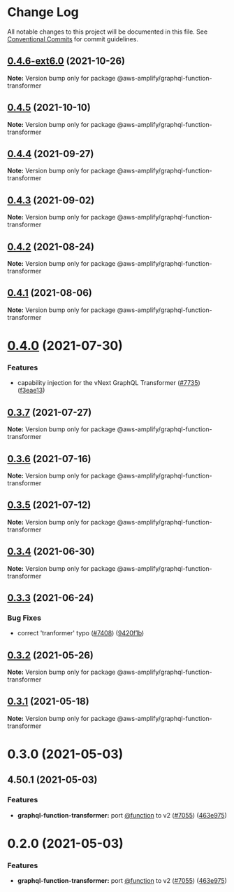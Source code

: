 # Change Log

All notable changes to this project will be documented in this file.
See [Conventional Commits](https://conventionalcommits.org) for commit guidelines.

## [0.4.6-ext6.0](https://github.com/aws-amplify/amplify-cli/compare/@aws-amplify/graphql-function-transformer@0.4.3...@aws-amplify/graphql-function-transformer@0.4.6-ext6.0) (2021-10-26)

**Note:** Version bump only for package @aws-amplify/graphql-function-transformer





## [0.4.5](https://github.com/aws-amplify/amplify-cli/compare/@aws-amplify/graphql-function-transformer@0.4.4...@aws-amplify/graphql-function-transformer@0.4.5) (2021-10-10)

**Note:** Version bump only for package @aws-amplify/graphql-function-transformer





## [0.4.4](https://github.com/aws-amplify/amplify-cli/compare/@aws-amplify/graphql-function-transformer@0.4.3...@aws-amplify/graphql-function-transformer@0.4.4) (2021-09-27)

**Note:** Version bump only for package @aws-amplify/graphql-function-transformer





## [0.4.3](https://github.com/aws-amplify/amplify-cli/compare/@aws-amplify/graphql-function-transformer@0.4.2...@aws-amplify/graphql-function-transformer@0.4.3) (2021-09-02)

**Note:** Version bump only for package @aws-amplify/graphql-function-transformer





## [0.4.2](https://github.com/aws-amplify/amplify-cli/compare/@aws-amplify/graphql-function-transformer@0.4.1...@aws-amplify/graphql-function-transformer@0.4.2) (2021-08-24)

**Note:** Version bump only for package @aws-amplify/graphql-function-transformer





## [0.4.1](https://github.com/aws-amplify/amplify-cli/compare/@aws-amplify/graphql-function-transformer@0.4.0...@aws-amplify/graphql-function-transformer@0.4.1) (2021-08-06)

**Note:** Version bump only for package @aws-amplify/graphql-function-transformer





# [0.4.0](https://github.com/aws-amplify/amplify-cli/compare/@aws-amplify/graphql-function-transformer@0.3.7...@aws-amplify/graphql-function-transformer@0.4.0) (2021-07-30)


### Features

* capability injection for the vNext GraphQL Transformer ([#7735](https://github.com/aws-amplify/amplify-cli/issues/7735)) ([f3eae13](https://github.com/aws-amplify/amplify-cli/commit/f3eae13ab2848df398e26429abf985b756abcff2))





## [0.3.7](https://github.com/aws-amplify/amplify-cli/compare/@aws-amplify/graphql-function-transformer@0.3.6...@aws-amplify/graphql-function-transformer@0.3.7) (2021-07-27)

**Note:** Version bump only for package @aws-amplify/graphql-function-transformer





## [0.3.6](https://github.com/aws-amplify/amplify-cli/compare/@aws-amplify/graphql-function-transformer@0.3.5...@aws-amplify/graphql-function-transformer@0.3.6) (2021-07-16)

**Note:** Version bump only for package @aws-amplify/graphql-function-transformer





## [0.3.5](https://github.com/aws-amplify/amplify-cli/compare/@aws-amplify/graphql-function-transformer@0.3.4...@aws-amplify/graphql-function-transformer@0.3.5) (2021-07-12)

**Note:** Version bump only for package @aws-amplify/graphql-function-transformer





## [0.3.4](https://github.com/aws-amplify/amplify-cli/compare/@aws-amplify/graphql-function-transformer@0.3.3...@aws-amplify/graphql-function-transformer@0.3.4) (2021-06-30)

**Note:** Version bump only for package @aws-amplify/graphql-function-transformer





## [0.3.3](https://github.com/aws-amplify/amplify-cli/compare/@aws-amplify/graphql-function-transformer@0.3.2...@aws-amplify/graphql-function-transformer@0.3.3) (2021-06-24)


### Bug Fixes

* correct 'tranformer' typo ([#7408](https://github.com/aws-amplify/amplify-cli/issues/7408)) ([9420f1b](https://github.com/aws-amplify/amplify-cli/commit/9420f1b29137fd7621d7d902a147e596776357df))





## [0.3.2](https://github.com/aws-amplify/amplify-cli/compare/@aws-amplify/graphql-function-transformer@0.3.1...@aws-amplify/graphql-function-transformer@0.3.2) (2021-05-26)

**Note:** Version bump only for package @aws-amplify/graphql-function-transformer





## [0.3.1](https://github.com/aws-amplify/amplify-cli/compare/@aws-amplify/graphql-function-transformer@0.3.0...@aws-amplify/graphql-function-transformer@0.3.1) (2021-05-18)

**Note:** Version bump only for package @aws-amplify/graphql-function-transformer





# 0.3.0 (2021-05-03)



## 4.50.1 (2021-05-03)


### Features

* **graphql-function-transformer:** port [@function](https://github.com/function) to v2 ([#7055](https://github.com/aws-amplify/amplify-cli/issues/7055)) ([463e975](https://github.com/aws-amplify/amplify-cli/commit/463e97593d5486d1f9d10bcabde26d3e36dee7f2))





# 0.2.0 (2021-05-03)


### Features

* **graphql-function-transformer:** port [@function](https://github.com/function) to v2 ([#7055](https://github.com/aws-amplify/amplify-cli/issues/7055)) ([463e975](https://github.com/aws-amplify/amplify-cli/commit/463e97593d5486d1f9d10bcabde26d3e36dee7f2))
